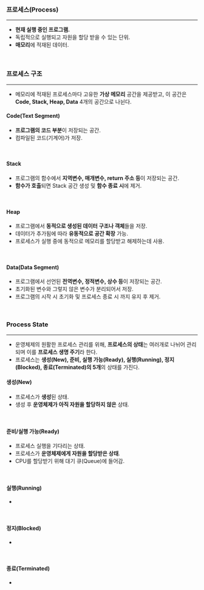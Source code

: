 ### 프로세스(Process)
---
- **현재 실행 중인 프로그램.**
- 독립적으로 실행되고 자원을 할당 받을 수 있는 단위.
- **매모리**에 적재된 데이터.
<br>

### 프로세스 구조
---
- 메모리에 적재된 프로세스마다 고유한 **가상 메모리** 공간을 제공받고, 이 공간은 **Code, Stack, Heap, Data** 4개의 공간으로 나뉜다.

#### Code(Text Segment)
- **프로그램의 코드 부분**이 저장되는 공간.
- 컴파일된 코드(기계어)가 저장.
<br>

#### Stack
- 프로그램의 함수에서 **지역변수, 매개변수, return 주소 등**이 저장되는 공간.
- **함수가 호출**되면 Stack 공간 생성 및 **함수 종료 시**에 제거.
<br>

#### Heap
- 프로그램에서 **동적으로 생성된 데이터 구조나 객체**들을 저장.
- 데이터가 추가됨에 따라 **유동적으로 공간 확장** 가능.
- 프로세스가 실행 중에 동적으로 메모리를 할당받고 해제하는데 사용.
<br>

#### Data(Data Segment)
- 프로그램에서 선언된 **전역변수, 정적변수, 상수 등**이 저장되는 공간.
- 초기화된 변수와 그렇지 않은 변수가 분리되어서 저장.
- 프로그램의 시작 시 초기화 및 프로세스 종료 시 까지 유지 후 제거.
<br>


### Process State
---
- 운영체제의 원활한 프로세스 관리를 위해, **프로세스의 상태**는 여러개로 나뉘어 관리되며 이를 **프로세스 생명 주기**라 한다. 
- 프로세스는 **생성(New), 준비, 실행 가능(Ready), 실행(Running), 정지(Blocked), 종료(Terminated)의 5개**의 상태를 가진다.

#### 생성(New)
- 프로세스가 **생성**된 상태.
- 생성 후 **운영체제가 아직 자원을 할당하지 않은** 상태.
<br>

#### 준비/실행 가능(Ready)
- 프로세스 실행을 기다리는 상태.
- 프로세스가 **운영체제에게 자원을 할당받은 상태**.
- CPU를 할당받기 위해 대기 큐(Queue)에 들어감.
<br>

#### 실행(Running)
- 
<br>

#### 정지(Blocked)
-
<br>

#### 종료(Terminated)
-
<br>

